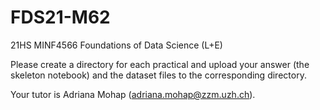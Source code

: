 # FDS21-M62
21HS MINF4566 Foundations of Data Science (L+E)

Please create a directory for each practical and upload your answer (the skeleton notebook) and the dataset files to the corresponding directory. 

Your tutor is Adriana Mohap (adriana.mohap@zzm.uzh.ch).
